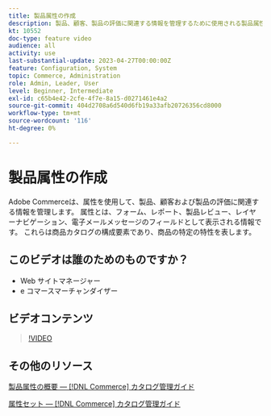```yaml
---
title: 製品属性の作成
description: 製品、顧客、製品の評価に関連する情報を管理するために使用される製品属性を作成する方法について説明します。
kt: 10552
doc-type: feature video
audience: all
activity: use
last-substantial-update: 2023-04-27T00:00:00Z
feature: Configuration, System
topic: Commerce, Administration
role: Admin, Leader, User
level: Beginner, Intermediate
exl-id: c65b4e42-2cfe-4f7e-8a15-d0271461e4a2
source-git-commit: 404d2708a6d540d6fb19a33afb20726356cd8000
workflow-type: tm+mt
source-wordcount: '116'
ht-degree: 0%

---
```


# 製品属性の作成

Adobe Commerceは、属性を使用して、製品、顧客および製品の評価に関連する情報を管理します。 属性とは、フォーム、レポート、製品レビュー、レイヤーナビゲーション、電子メールメッセージのフィールドとして表示される情報です。 これらは商品カタログの構成要素であり、商品の特定の特性を表します。

## このビデオは誰のためのものですか？

- Web サイトマネージャー
- e コマースマーチャンダイザー

## ビデオコンテンツ

>[!VIDEO](https://video.tv.adobe.com/v/343749?quality=12&learn=on)

## その他のリソース

[製品属性の概要 — [!DNL Commerce] カタログ管理ガイド](https://experienceleague.adobe.com/docs/commerce-admin/catalog/product-attributes/product-attributes.html)

[属性セット — [!DNL Commerce] カタログ管理ガイド](https://experienceleague.adobe.com/docs/commerce-admin/catalog/product-attributes/create/attribute-sets.html)

